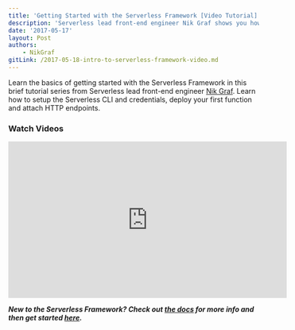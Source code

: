 ```yaml
---
title: 'Getting Started with the Serverless Framework [Video Tutorial]'
description: 'Serverless lead front-end engineer Nik Graf shows you how to get started writing and deploying functions with the Serverless Framework.'
date: '2017-05-17'
layout: Post
authors:
    - NikGraf
gitLink: /2017-05-18-intro-to-serverless-framework-video.md
---
```

Learn the basics of getting started with the Serverless Framework in this brief tutorial series from Serverless lead front-end engineer [Nik Graf](https://twitter.com/nikgraf). Learn how to setup the Serverless CLI and credentials, deploy your first function and attach HTTP endpoints.

### Watch Videos

<iframe width="560" height="315" src="https://www.youtube.com/embed/videoseries?list=PLIIjEI2fYC-C3NJF7a4-Cvh5hjdCmrVmN" frameborder="0" allowfullscreen></iframe>

***New to the Serverless Framework? Check out [the docs](https://serverless.com/framework/docs/) for more info and then get started [here](https://github.com/serverless/).***
